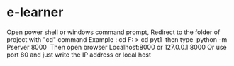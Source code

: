 # e-learner
Open power shell or windows command prompt,
Redirect to the folder of project with "cd" command Example : 
cd F: > cd pyt1 
then type 
python -m Pserver 8000 
Then 
open browser Localhost:8000 or 127.0.0.1:8000
Or use port 80 and just write the IP address or local host
